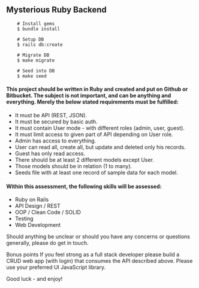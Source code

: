 ## Mysterious Ruby Backend

        # Install gems
        $ bundle install
        
        # Setup DB
        $ rails db:create
        
        # Migrate DB
        $ make migrate 
        
        # Seed into DB
        $ make seed

#### This project should be written in Ruby and created and put on Github or Bitbucket. The subject is not important, and can be anything and everything. Merely the below stated requirements must be fulfilled:

- It must be API (REST, JSON).
- It must be secured by basic auth.
- It must contain User mode - with different roles (admin, user, guest).
- It must limit access to given part of API depending on User role.
- Admin has access to everything.
- User can read all, create all, but update and deleted only his records.
- Guest has only read access.
- There should be at least 2 different models except User.
- Those models should be in relation (1 to many).
- Seeds file with at least one record of sample data for each model.

#### Within this assessment, the following skills will be assessed:

- Ruby on Rails
- API Design / REST
- OOP / Clean Code / SOLID
- Testing
- Web Development

Should anything be unclear or should you have any concerns or questions generally, please do get in touch.

Bonus points
If you feel strong as a full stack developer please build a CRUD web app (with login) that consumes the API described above. Please use your preferred UI JavaScript library.

Good luck - and enjoy!
